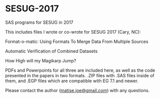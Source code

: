# SESUG-2017
SAS programs for SESUG in 2017

This includes files I wrote or co-wrote for SESUG 2017 (Cary, NC):

Format-o-matic: Using Formats To Merge Data From Multiple Sources

Automatic Verification of Combined Datasets

How High will my Magikarp Jump?

PDFs and Powerpoints for all three are included here, as well as the code presented in the papers in two formats. .ZIP files with .SAS files inside of them, and .EGP files which are compatible with EG 7.1 and newer.

Please contact the author (matise.joe@gmail.com) with any questions.
